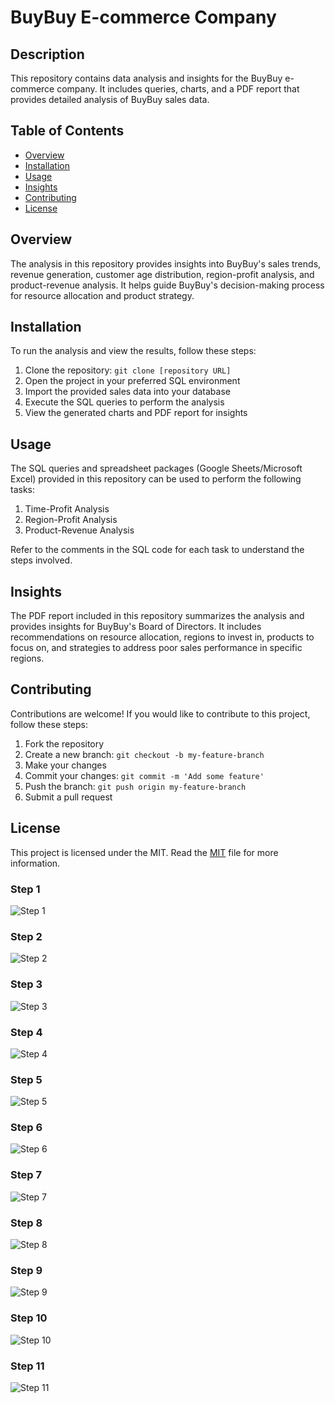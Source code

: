<!DOCTYPE html>
<html>
<head>
</head>
<body>
  <h1>BuyBuy E-commerce Company</h1>
  
  <h2>Description</h2>
  <p>This repository contains data analysis and insights for the BuyBuy e-commerce company. It includes queries, charts, and a PDF report that provides detailed analysis of BuyBuy sales data.</p>
  
  <h2>Table of Contents</h2>
  <ul>
    <li><a href="#overview">Overview</a></li>
    <li><a href="#installation">Installation</a></li>
    <li><a href="#usage">Usage</a></li>
    <li><a href="#insights">Insights</a></li>
    <li><a href="#contributing">Contributing</a></li>
    <li><a href="#license">License</a></li>
  </ul>
  
  <h2>Overview</h2>
  <p>The analysis in this repository provides insights into BuyBuy's sales trends, revenue generation, customer age distribution, region-profit analysis, and product-revenue analysis. It helps guide BuyBuy's decision-making process for resource allocation and product strategy.</p>
  
  <h2>Installation</h2>
  <p>To run the analysis and view the results, follow these steps:</p>
  <ol>
    <li>Clone the repository: <code>git clone [repository URL]</code></li>
    <li>Open the project in your preferred SQL environment</li>
    <li>Import the provided sales data into your database</li>
    <li>Execute the SQL queries to perform the analysis</li>
    <li>View the generated charts and PDF report for insights</li>
  </ol>
  
  <h2>Usage</h2>
  <p>The SQL queries and spreadsheet packages (Google Sheets/Microsoft Excel) provided in this repository can be used to perform the following tasks:</p>
  <ol>
    <li>Time-Profit Analysis</li>
    <li>Region-Profit Analysis</li>
    <li>Product-Revenue Analysis</li>
  </ol>
  <p>Refer to the comments in the SQL code for each task to understand the steps involved.</p>
  
  <h2>Insights</h2>
  <p>The PDF report included in this repository summarizes the analysis and provides insights for BuyBuy's Board of Directors. It includes recommendations on resource allocation, regions to invest in, products to focus on, and strategies to address poor sales performance in specific regions.</p>
  
  <h2>Contributing</h2>
  <p>Contributions are welcome! If you would like to contribute to this project, follow these steps:</p>
  <ol>
    <li>Fork the repository</li>
    <li>Create a new branch: <code>git checkout -b my-feature-branch</code></li>
    <li>Make your changes</li>
    <li>Commit your changes: <code>git commit -m 'Add some feature'</code></li>
    <li>Push the branch: <code>git push origin my-feature-branch</code></li>
    <li>Submit a pull request</li>
  </ol>
  
  <h2>License</h2>
  <p>This project is licensed under the MIT. Read the <a href="MIT">MIT</a> file for more information.</p>
</body>
</html>

### Step 1 ###
![Step 1](https://github.com/elfeenah/BuyBuy-E-commerce-Company/assets/111433655/22ed14b7-4fd4-4517-ad61-2ae329ff9c1f)

### Step 2 ###
![Step 2](https://github.com/elfeenah/BuyBuy-E-commerce-Company/assets/111433655/00dffd68-a038-472f-8607-796c5a290efc)

### Step 3 ####
![Step 3](https://github.com/elfeenah/BuyBuy-E-commerce-Company/assets/111433655/f9601e29-50a9-46cf-919a-d8b778880e6a)

### Step 4 ####
![Step 4](https://github.com/elfeenah/BuyBuy-E-commerce-Company/assets/111433655/5588d913-ef55-4a93-a459-34b5dc26ba55)

### Step 5 ###
![Step 5](https://github.com/elfeenah/BuyBuy-E-commerce-Company/assets/111433655/4ed20740-a053-4140-9734-b9417b689128)

### Step 6 ###
![Step 6](https://github.com/elfeenah/BuyBuy-E-commerce-Company/assets/111433655/27a93edb-9c0e-4675-b5b2-27f84e7c4466)

### Step 7 ###
![Step 7](https://github.com/elfeenah/BuyBuy-E-commerce-Company/assets/111433655/7acb6173-bd0b-4a46-9be2-122c35f8fbae)

### Step 8 ###
![Step 8](https://github.com/elfeenah/BuyBuy-E-commerce-Company/assets/111433655/fbf3c71f-63b3-4aac-95ac-d35943d69f79)

### Step 9 ###
![Step 9](https://github.com/elfeenah/BuyBuy-E-commerce-Company/assets/111433655/7f0049e8-732a-463f-bb13-a83429949987)

### Step 10 ###
![Step 10](https://github.com/elfeenah/BuyBuy-E-commerce-Company/assets/111433655/4aee861c-4ac8-4f2f-8c15-5a502a48077d)

### Step 11 ###
![Step 11](https://github.com/elfeenah/BuyBuy-E-commerce-Company/assets/111433655/d27397ac-434d-4698-9235-d6614366b7f2)
